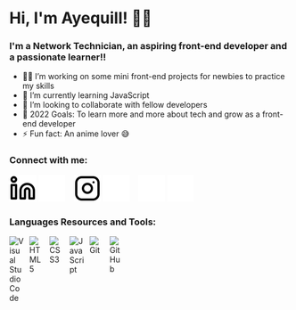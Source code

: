 
# Hi, I'm Ayequill! 👋🤍

### I'm a Network Technician, an aspiring front-end developer and a passionate learner!!

- 👩‍💻 I’m working on some mini front-end projects for newbies to practice my skills
- 🌱 I’m currently learning JavaScript
- 👯 I’m looking to collaborate with fellow developers
- 🥅 2022 Goals: To learn more and more about tech and grow as a front-end developer
- ⚡ Fun fact: An anime lover 😅

### Connect with me:

[![website](./img/linkedin-light.svg)](https://www.linkedin.com/in/nicholas-siaw-8824a6175/#gh-light-mode-only)
[![website](./img/linkedin-dark.svg)](https://www.linkedin.com/in/nicholas-siaw-8824a6175//#gh-dark-mode-only)
&nbsp;&nbsp;
[![website](./img/instagram-light.svg)](https://www.instagram.com/ayequill/#gh-light-mode-only)
[![website](./img/instagram-dark.svg)](https://www.instagram.com/ayequill/#gh-dark-mode-only)
&nbsp;&nbsp;
[![website](./img/twitter-dark.svg)](https://twitter.com/ayequill/#gh-dark-mode-only)
[![website](./img/twitter-dark.svg)](https://twitter.com/ayequill/#gh-light-mode-only)


### Languages Resources and Tools:

<img align="left" alt="Visual Studio Code" width="26px" src="https://cdn.jsdelivr.net/gh/devicons/devicon/icons/vscode/vscode-original.svg" style="padding-right:10px;" />

<img align="left" alt="HTML5" width="26px" src="https://cdn.jsdelivr.net/gh/devicons/devicon/icons/html5/html5-original.svg" style="padding-right:10px;" />

<img align="left" alt="CSS3" width="26px" src="https://cdn.jsdelivr.net/gh/devicons/devicon/icons/css3/css3-original.svg" style="padding-right:10px;" />

<img align="left" alt="JavaScript" width="26px" src="https://cdn.jsdelivr.net/gh/devicons/devicon/icons/javascript/javascript-original.svg" style="padding-right:10px;" />

<img align="left" alt="Git" width="26px" src="https://cdn.jsdelivr.net/gh/devicons/devicon/icons/git/git-original.svg" style="padding-right:10px;" />

<img align="left" alt="GitHub" width="26px" src="https://user-images.githubusercontent.com/3369400/139448065-39a229ba-4b06-434b-bc67-616e2ed80c8f.png" style="padding-right:10px;" />
